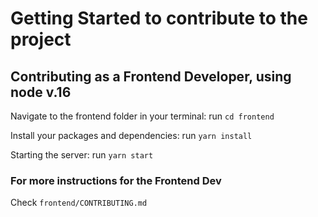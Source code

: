 # Getting Started to contribute to the project

## Contributing as a Frontend Developer, using node v.16

Navigate to the frontend folder in your terminal:
run `cd frontend`

Install your packages and dependencies:
run `yarn install`

Starting the server: 
run `yarn start`

### For more instructions for the Frontend Dev
Check `frontend/CONTRIBUTING.md`

